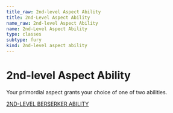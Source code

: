```yaml
---
title_raw: 2nd-level Aspect Ability
title: 2nd-Level Aspect Ability
name_raw: 2nd-level Aspect Ability
name: 2nd-Level Aspect Ability
type: classes
subtype: fury
kind: 2nd-level aspect ability
---
```


# 2nd-level Aspect Ability

Your primordial aspect grants your choice of one of two abilities.

[2ND-LEVEL BERSERKER ABILITY](./2nd-Level%20Berserker%20Ability/2nd-Level%20Berserker%20Ability.md)
